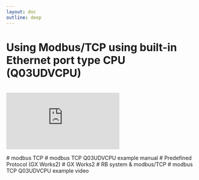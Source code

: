 ```yaml
---
layout: doc
outline: deep
---
```


# Using Modbus/TCP using built-in Ethernet port type CPU (Q03UDVCPU)

<br>

<iframe class="iframe-resources" src="https://rainbowco-my.sharepoint.com/:p:/g/personal/hyoin_rainbow-robotics_com/ER-I2e3xizlHjBEq3mX9BqQBTZ9De1pCSIr5Zl6q6-wMog?e=GkZ565&amp;action=embedview&amp;wdbipreview=true&amp;wdAr=1.7777777777777777" frameborder="0"></iframe>

\# modbus TCP
\# modbus TCP Q03UDVCPU example manual
\# Predefined Protocol (GX Works2)
\# GX Works2
\# RB system & modbus/TCP
\# modbus TCP Q03UDVCPU example video

